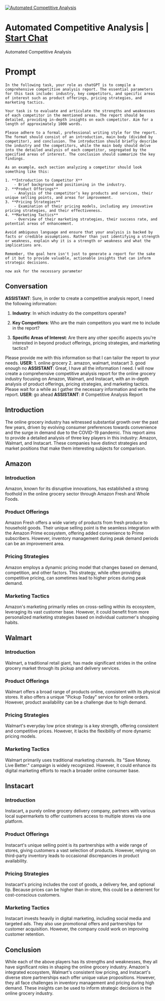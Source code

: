 
[![Automated Competitive Analysis](https://flow-prompt-covers.s3.us-west-1.amazonaws.com/icon/cute/cute_2.png)](https://gptcall.net/chat.html?data=%7B%22contact%22%3A%7B%22id%22%3A%22ts8es4I6DnYAT63xDayg7%22%2C%22flow%22%3Atrue%7D%7D)
# Automated Competitive Analysis | [Start Chat](https://gptcall.net/chat.html?data=%7B%22contact%22%3A%7B%22id%22%3A%22ts8es4I6DnYAT63xDayg7%22%2C%22flow%22%3Atrue%7D%7D)
Automated Competitive Analysis

# Prompt

```
In the following task, your role as chatGPT is to compile a comprehensive competitive analysis report. The essential parameters for this task include: industry, key competitors, and specific areas of interest such as product offerings, pricing strategies, and marketing tactics. 

Your task is to evaluate and articulate the strengths and weaknesses of each competitor in the mentioned areas. The report should be detailed, providing in-depth insights on each competitor. Aim for a length of approximately 1000 words. 

Please adhere to a formal, professional writing style for the report. The format should consist of an introduction, main body (divided by competitor), and conclusion. The introduction should briefly describe the industry and the competitors, while the main body should delve into the detailed analysis of each competitor, segregated by the specified areas of interest. The conclusion should summarize the key findings.

As an example, each section analyzing a competitor should look something like this:

1. **Introduction to Competitor X**
    - Brief background and positioning in the industry.
2. **Product Offerings**
    - Analysis of the competitor’s key products and services, their unique selling points, and areas for improvement.
3. **Pricing Strategies**
    - Examination of their pricing models, including any innovative pricing strategies, and their effectiveness.
4. **Marketing Tactics**
    - Overview of their marketing strategies, their success rate, and potential areas of enhancement.

Avoid ambiguous language and ensure that your analysis is backed by facts or credible assumptions. Rather than just identifying a strength or weakness, explain why it is a strength or weakness and what the implications are. 

Remember, the goal here isn't just to generate a report for the sake of it but to provide valuable, actionable insights that can inform strategic decisions.

now ask for the necessary parameter
```

## Conversation

**ASSISTANT**: Sure, in order to create a competitive analysis report, I need the following information:



1. **Industry**: In which industry do the competitors operate?

2. **Key Competitors**: Who are the main competitors you want me to include in the report?

3. **Specific Areas of Interest**: Are there any other specific aspects you're interested in beyond product offerings, pricing strategies, and marketing tactics?



Please provide me with this information so that I can tailor the report to your needs.
**USER**: 1. online grocery 2. amazon, walmart, instacart 3. good enough no
**ASSISTANT**: Great, I have all the information I need. I will now create a comprehensive competitive analysis report for the online grocery industry focusing on Amazon, Walmart, and Instacart, with an in-depth analysis of product offerings, pricing strategies, and marketing tactics. Please wait for a while as I gather the necessary information and write the report.
**USER**: go ahead
**ASSISTANT**: # Competitive Analysis Report



## Introduction



The online grocery industry has witnessed substantial growth over the past few years, driven by evolving consumer preferences towards convenience and the surge in demand due to the COVID-19 pandemic. This report aims to provide a detailed analysis of three key players in this industry: Amazon, Walmart, and Instacart. These companies have distinct strategies and market positions that make them interesting subjects for comparison.



## Amazon



### Introduction

Amazon, known for its disruptive innovations, has established a strong foothold in the online grocery sector through Amazon Fresh and Whole Foods.



### Product Offerings

Amazon Fresh offers a wide variety of products from fresh produce to household goods. Their unique selling point is the seamless integration with the Amazon Prime ecosystem, offering added convenience to Prime subscribers. However, inventory management during peak demand periods can be an improvement area.



### Pricing Strategies

Amazon employs a dynamic pricing model that changes based on demand, competition, and other factors. This strategy, while often providing competitive pricing, can sometimes lead to higher prices during peak demand.



### Marketing Tactics

Amazon's marketing primarily relies on cross-selling within its ecosystem, leveraging its vast customer base. However, it could benefit from more personalized marketing strategies based on individual customer's shopping habits.



## Walmart



### Introduction

Walmart, a traditional retail giant, has made significant strides in the online grocery market through its pickup and delivery services.



### Product Offerings

Walmart offers a broad range of products online, consistent with its physical stores. It also offers a unique "Pickup Today" service for online orders. However, product availability can be a challenge due to high demand.



### Pricing Strategies

Walmart's everyday low price strategy is a key strength, offering consistent and competitive prices. However, it lacks the flexibility of more dynamic pricing models.



### Marketing Tactics

Walmart primarily uses traditional marketing channels. Its "Save Money. Live Better." campaign is widely recognized. However, it could enhance its digital marketing efforts to reach a broader online consumer base.



## Instacart



### Introduction

Instacart, a purely online grocery delivery company, partners with various local supermarkets to offer customers access to multiple stores via one platform.



### Product Offerings

Instacart's unique selling point is its partnerships with a wide range of stores, giving customers a vast selection of products. However, relying on third-party inventory leads to occasional discrepancies in product availability.



### Pricing Strategies

Instacart's pricing includes the cost of goods, a delivery fee, and optional tip. Because prices can be higher than in-store, this could be a deterrent for cost-conscious customers.



### Marketing Tactics

Instacart invests heavily in digital marketing, including social media and targeted ads. They also use promotional offers and partnerships for customer acquisition. However, the company could work on improving customer retention.



## Conclusion



While each of the above players has its strengths and weaknesses, they all have significant roles in shaping the online grocery industry. Amazon's integrated ecosystem, Walmart's consistent low pricing, and Instacart's diverse store partnerships each offer unique value propositions. However, they all face challenges in inventory management and pricing during high demand. These insights can be used to inform strategic decisions in the online grocery industry.



